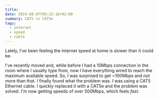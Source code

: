 ```yaml
---
title: 
date: 2024-08-07T09:32:18+02:00
summary: CAT5 vs CAT5e
tags:
  - internet
  - speed
  - cable
---
```

Lately, I've been feeling the internet speed at home is slower than it could be.

I've recently moved and, while before I had a 10Mbps connection in the room where I usually type from, now I have everything wired to reach the maximum available speed. So, I was surprised to get ~100Mbps and not more than that. I finally found what the problem was. I was using a CAT5 Ethernet cable. I quickly replaced it with a CAT5e and the problem was solved. I'm now getting speeds of over 500Mbps, which feels *fast*.